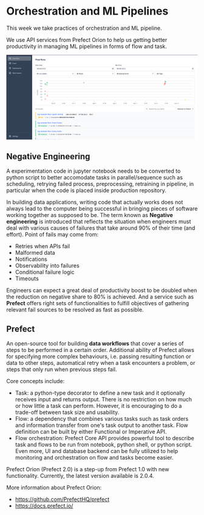 # **Orchestration and ML Pipelines**

This week we take practices of orchestration and ML pipeline. 

We use API services from Prefect Orion to help us getting better productivity in managing ML pipelines in forms of flow and task.

![Image](https://github.com/rizdiaprilian/MLOps_Zoomcamp/blob/master/Week3_Orchestration/Prefect_Orion_screenshot.png)

## **Negative Engineering**

A experimentation code in jupyter notebook needs to be converted to python script to better accomodate tasks in parallel/sequence such as scheduling, retrying failed process, preprocessing, retraining in pipeline, in particular when the code is placed inside production repository. 

In building data applications, writing code that actually works does not always lead to the computer being successful in bringing pieces of software working together as supposed to be. The term known as **Negative engineering** is introduced that reflects the situation when engineers must deal with various causes of failures that take around 90% of their time (and effort). Point of fails may come from:

- Retries when APIs fail
- Malformed data
- Notifications
- Observability into failures
- Conditional failure logic
- Timeouts

Engineers can expect a great deal of productivity boost to be doubled when the reduction on negative share to 80% is achieved. And a service such as **Prefect** offers right sets of functionalities to fulfill objectives of gathering relevant fail sources to be resolved as fast as possible.

## **Prefect**

An open-source tool for building **data workflows** that cover a series of steps to be performed in a certain order. Additional ability of Prefect allows for specifying more complex behaviours, i.e. passing resulting function or data to other steps, automatical retry when a task encounters a problem, or steps that only run when previous steps fail.

Core concepts include:
- Task: a python-type decorator to define a new task and it optionally receives input and returns output. There is no restriction on how much or how little a task can perform. However, it is encouraging to do a trade-off between task size and usability.
- Flow: a dependency that combines various tasks such as task orders and information transfer from one's task output to another task. Flow definition can be built by either Functional or Imperative API.
- Flow orchestration: Prefect Core API provides powerful tool to describe task and flows to be run from notebook, python shell, or python script. Even more, UI and database backend can be fully utilized to help monitoring and orchestration on flow and tasks become easier. 

Prefect Orion (Prefect 2.0) is a step-up from Prefect 1.0 with new functionality. Currently, the latest version available is 2.0.4.

More information about Prefect Orion: 
- https://github.com/PrefectHQ/prefect
- https://docs.prefect.io/
